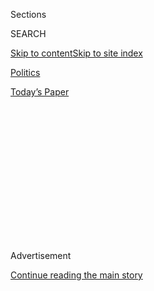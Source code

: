 <div id="app">

<div>

<div>

<div>

<div class="NYTAppHideMasthead css-1q2w90k e1suatyy0">

<div class="section css-ui9rw0 e1suatyy2">

<div class="css-eph4ug er09x8g0">

<div class="css-6n7j50">

</div>

<span class="css-1dv1kvn">Sections</span>

<div class="css-10488qs">

<span class="css-1dv1kvn">SEARCH</span>

</div>

[Skip to content](#site-content)[Skip to site
index](#site-index)

</div>

<div id="masthead-section-label" class="css-1wr3we4 eaxe0e00">

[Politics](https://www.nytimes.com/section/politics)

</div>

<div class="css-10698na e1huz5gh0">

</div>

</div>

<div id="masthead-bar-one" class="section hasLinks css-15hmgas e1csuq9d3">

<div class="css-uqyvli e1csuq9d0">

</div>

<div class="css-1uqjmks e1csuq9d1">

</div>

<div class="css-9e9ivx">

[](https://myaccount.nytimes.com/auth/login?response_type=cookie&client_id=vi)

</div>

<div class="css-1bvtpon e1csuq9d2">

[Today’s
Paper](https://www.nytimes.com/section/todayspaper)

</div>

</div>

</div>

</div>

<div data-aria-hidden="false">

<div id="site-content" data-role="main">

<div>

<div class="css-1aor85t" style="opacity:0.000000001;z-index:-1;visibility:hidden">

<div class="css-1hqnpie">

<div class="css-epjblv">

<span class="css-17xtcya">[Politics](/section/politics)</span><span class="css-x15j1o">|</span><span class="css-fwqvlz">Released
Emails Suggest the D.N.C. Derided the Sanders
Campaign</span>

</div>

<div class="css-k008qs">

<div class="css-1iwv8en">

<span class="css-18z7m18"></span>

<div>

</div>

</div>

<span class="css-1n6z4y">https://nyti.ms/2agXa6S</span>

<div class="css-1705lsu">

<div class="css-4xjgmj">

<div class="css-4skfbu" data-role="toolbar" data-aria-label="Social Media Share buttons, Save button, and Comments Panel with current comment count" data-testid="share-tools">

  - 
  - 
  - 
  - 
    
    <div class="css-6n7j50">
    
    </div>

  - 

</div>

</div>

</div>

</div>

</div>

</div>

<div class="css-13pd83m">

</div>

<div id="top-wrapper" class="css-1sy8kpn">

<div id="top-slug" class="css-l9onyx">

Advertisement

</div>

[Continue reading the main
story](#after-top)

<div class="ad top-wrapper" style="text-align:center;height:100%;display:block;min-height:250px">

<div id="top" class="place-ad" data-position="top" data-size-key="top">

</div>

</div>

<div id="after-top">

</div>

</div>

<div id="sponsor-wrapper" class="css-1hyfx7x">

<div id="sponsor-slug" class="css-19vbshk">

Supported by

</div>

[Continue reading the main
story](#after-sponsor)

<div id="sponsor" class="ad sponsor-wrapper" style="text-align:center;height:100%;display:block">

</div>

<div id="after-sponsor">

</div>

</div>

<div class="css-1vkm6nb ehdk2mb0">

# Released Emails Suggest the D.N.C. Derided the Sanders Campaign

</div>

<div class="css-79elbk" data-testid="photoviewer-wrapper">

<div class="css-z3e15g" data-testid="photoviewer-wrapper-hidden">

</div>

<div class="css-1a48zt4 ehw59r15" data-testid="photoviewer-children">

![<span class="css-16f3y1r e13ogyst0" data-aria-hidden="true">Senator
Bernie Sanders with Hillary Clinton during a joint appearance in
Portsmouth, N.H., earlier this
month.</span><span class="css-cnj6d5 e1z0qqy90" itemprop="copyrightHolder"><span class="css-1ly73wi e1tej78p0">Credit...</span><span><span>Doug
Mills/The New York
Times</span></span></span>](https://static01.nyt.com/images/2016/07/23/us/23emails_web1/23emails_web1-articleLarge.jpg?quality=75&auto=webp&disable=upscale)

</div>

</div>

<div class="css-xt80pu e12qa4dv0">

<div class="css-18e8msd">

<div class="css-vp77d3 epjyd6m0">

<div class="css-1baulvz">

By [<span class="css-1baulvz" itemprop="name">Michael D.
Shear</span>](http://www.nytimes.com/by/michael-d-shear) and
[<span class="css-1baulvz last-byline" itemprop="name">Matthew
Rosenberg</span>](http://www.nytimes.com/by/matthew-rosenberg)

</div>

</div>

  - July 22,
    2016

  - 
    
    <div class="css-4xjgmj">
    
    <div class="css-d8bdto" data-role="toolbar" data-aria-label="Social Media Share buttons, Save button, and Comments Panel with current comment count" data-testid="share-tools">
    
      - 
      - 
      - 
      - 
        
        <div class="css-6n7j50">
        
        </div>
    
      - 
    
    </div>
    
    </div>

</div>

</div>

<div class="section meteredContent css-1r7ky0e" name="articleBody" itemprop="articleBody">

<div class="css-1fanzo5 StoryBodyCompanionColumn">

<div class="css-53u6y8">

Top officials at the Democratic National Committee criticized and mocked
Senator Bernie Sanders of Vermont during the primary campaign, even
though the organization publicly insisted that it was neutral in the
race, according to committee emails made public on Friday by WikiLeaks.

WikiLeaks [posted almost 20,000
emails](https://wikileaks.com/dnc-emails/) sent or received by a handful
of top committee officials and provided an online tool to search through
them. While WikiLeaks did not reveal the source of the leak, the
committee said last month that Russian hackers had penetrated its
computer system.

Among the emails released on Friday were several embarrassing messages
that suggest the committee’s chairwoman, Representative Debbie Wasserman
Schultz of Florida, and other officials favored Hillary Clinton over Mr.
Sanders — a claim the senator made repeatedly during the primaries.

In one of the emails, dated May 21, Mark Paustenbach, a committee
communications official, wrote to a colleague about the possibility of
urging reporters to write that Mr. Sanders’s campaign was “a mess” after
a glitch on the committee’s servers gave it access to Clinton voter
data.

</div>

</div>

<div class="css-1fanzo5 StoryBodyCompanionColumn">

<div class="css-53u6y8">

“Wondering if there’s a good Bernie narrative for a story, which is that
Bernie never ever had his act together, that his campaign was a mess,”
Mr. Paustenbach wrote to Luis Miranda, the communications director for
the committee.

Mr. Miranda wrote back: “True, but the Chair has been advised to not
engage. So we’ll have to leave it
alone.”

</div>

</div>

<div class="css-1sngw6j">

[](https://www.nytimes.com/interactive/2016/07/23/us/elections/hillary-clinton-tim-kaine-vp.html)

<div class="css-1eoytci">

![](https://static01.nyt.com/images/2016/07/24/us/24livechat-3/24livechat-3-videoLarge-v2.jpg)

</div>

<div class="css-1rha1bf">

## Hillary Clinton and Tim Kaine: Analysis

Mrs. Clinton and Mr. Kaine are making their debut after she named him
her running mate. Times reporters provided real-time analysis.

</div>

</div>

<div class="css-1fanzo5 StoryBodyCompanionColumn">

<div class="css-53u6y8">

In another email exchange, Mr. Miranda asked Ms. Wasserman Schultz
whether they should call CNN to complain about a segment the network
aired in which Mr. Sanders said he would oust the chairwoman if he were
elected.

“Do you all think it’s worth highlighting for CNN that her term ends the
day after the inauguration, when a new D.N.C. Chair is elected anyway?”
Mr. Miranda asked. Ms. Wasserman Schultz responded by dismissing the
senator’s chances. “This is a silly story,” she wrote. “He isn’t going
to be president.”

</div>

</div>

<div class="css-1fanzo5 StoryBodyCompanionColumn">

<div class="css-53u6y8">

The emails appear to bolster Mr. Sanders’s claims that the committee,
and in particular Ms. Wasserman Schultz, did not treat him fairly. His
campaign accused the committee of scheduling debates on weekends so
fewer people would see them. And in May, Jeff Weaver, Mr. Sanders’s
campaign manager, said on CNN that “we could have a long conversation
just about Debbie Wasserman Schultz and how she’s been throwing shade at
the Sanders campaign since the very beginning.”

In an email exchange that month, another committee official wrote to
both Mr. Paustenbach and Amy Dacey, the committee’s chief executive, to
suggest finding a way to bring attention to the religious beliefs of an
unnamed person, apparently Mr. Sanders.

“It might may no difference, but for KY and WVA can we get someone to
ask his belief. Does he believe in a God,” wrote Brad Marshall, the
chief financial officer of the committee. “He had skated on saying he
has a Jewish heritage. I think I read he is an atheist. This could make
several points difference with my peeps.”

Mr. Marshall added in a second email: “It’s these Jesus thing.” Ms.
Dacey wrote back, in capital letters: “AMEN.”

Mr. Marshall did not respond on Friday to an email asking for comment.
But The Intercept, a news website, quoted Mr. Marshall as saying: “I do
not recall this. I can say it would not have been Sanders. It would
probably be about a
surrogate.”

</div>

</div>

<div class="css-79elbk" data-testid="photoviewer-wrapper">

<div class="css-z3e15g" data-testid="photoviewer-wrapper-hidden">

</div>

<div class="css-1a48zt4 ehw59r15" data-testid="photoviewer-children">

![<span class="css-16f3y1r e13ogyst0" data-aria-hidden="true">Representative
Debbie Wasserman Schultz of Florida spoke on Friday during a campaign
rally for Hillary Clinton in Tampa,
Fla.</span><span class="css-cnj6d5 e1z0qqy90" itemprop="copyrightHolder"><span class="css-1ly73wi e1tej78p0">Credit...</span><span>Jason
Behnken/European Pressphoto
Agency</span></span>](https://static01.nyt.com/images/2016/07/23/us/23emails_web2/23emails_web2-articleLarge.jpg?quality=75&auto=webp&disable=upscale)

</div>

</div>

<div class="css-1fanzo5 StoryBodyCompanionColumn">

<div class="css-53u6y8">

In addition to criticism of Mr. Sanders, the emails reveal blunt talk
about the committee’s fund-raising and public relations efforts.

</div>

</div>

<div class="css-1fanzo5 StoryBodyCompanionColumn">

<div class="css-53u6y8">

In one email, a committee official explained why a big donor would not
be able to attend a fund-raiser. “Helen Lee Henderson is out,” the
official wrote. “Can’t attend schedule-wise and cash flow is tough
because of renovation costs of old house which has yet to sell, etc,
etc. She will give this year but it’s going to be quite awhile.”

The emails also showed officials brainstorming about ideas for political
hit jobs on Republicans like Donald J. Trump.

In one case, they discussed creating a fake advertisement for a job in
the Trump Organization. The emails suggest that it was intended to be a
clearly satirical attempt to highlight Mr. Trump’s perceived treatment
of women as sex objects.

“Seeking staff members for multiple positions in a large, New York-based
corporation known for its real estate investments, fake universities,
steaks, and wine,” said the proposed copy, forwarded in an email by
Christina Freundlich, a committee spokeswoman.

“The boss has very strict standards for female employees, ranging from
the women who take lunch orders (must be hot) to the women who oversee
multi-million dollar construction projects (must maintain hotness
demonstrated at time of hiring),” it added.

The title for the job: “Honey Bunch (that’s what the boss will call
you).”

</div>

</div>

</div>

<div>

</div>

<div>

</div>

<div>

</div>

<div>

<div id="bottom-wrapper" class="css-1ede5it">

<div id="bottom-slug" class="css-l9onyx">

Advertisement

</div>

[Continue reading the main
story](#after-bottom)

<div id="bottom" class="ad bottom-wrapper" style="text-align:center;height:100%;display:block;min-height:90px">

</div>

<div id="after-bottom">

</div>

</div>

</div>

</div>

</div>

## Site Index

<div>

</div>

## Site Information Navigation

  - [© <span>2020</span> <span>The New York Times
    Company</span>](https://help.nytimes.com/hc/en-us/articles/115014792127-Copyright-notice)

<!-- end list -->

  - [NYTCo](https://www.nytco.com/)
  - [Contact
    Us](https://help.nytimes.com/hc/en-us/articles/115015385887-Contact-Us)
  - [Work with us](https://www.nytco.com/careers/)
  - [Advertise](https://nytmediakit.com/)
  - [T Brand Studio](http://www.tbrandstudio.com/)
  - [Your Ad
    Choices](https://www.nytimes.com/privacy/cookie-policy#how-do-i-manage-trackers)
  - [Privacy](https://www.nytimes.com/privacy)
  - [Terms of
    Service](https://help.nytimes.com/hc/en-us/articles/115014893428-Terms-of-service)
  - [Terms of
    Sale](https://help.nytimes.com/hc/en-us/articles/115014893968-Terms-of-sale)
  - [Site
    Map](https://spiderbites.nytimes.com)
  - [Help](https://help.nytimes.com/hc/en-us)
  - [Subscriptions](https://www.nytimes.com/subscription?campaignId=37WXW)

</div>

</div>

</div>

</div>

